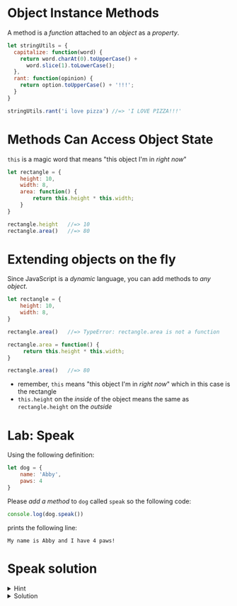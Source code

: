 # Object Instance Methods

A method is a *function* attached to an *object* as a *property*.

```js
let stringUtils = {
  capitalize: function(word) {
    return word.charAt(0).toUpperCase() +
      word.slice(1).toLowerCase();
  },
  rant: function(opinion) {
    return option.toUpperCase() + '!!!';
  }
}

stringUtils.rant('i love pizza') //=> 'I LOVE PIZZA!!!'
```

# Methods Can Access Object State

`this` is a magic word that means "this object I'm in *right now*"

```js
let rectangle = {
    height: 10,
    width: 8,
    area: function() {
        return this.height * this.width;
    }
}

rectangle.height   //=> 10
rectangle.area()   //=> 80
```

# Extending objects on the fly

Since JavaScript is a *dynamic* language,
you can add methods to *any object*.


```js
let rectangle = {
    height: 10,
    width: 8,
}

rectangle.area()   //=> TypeError: rectangle.area is not a function

rectangle.area = function() {
     return this.height * this.width;
}

rectangle.area()   //=> 80
```

* remember, `this` means "this object I'm in *right now*" which in this case is the rectangle
* `this.height` on the *inside* of the object means the same as `rectangle.height` on the *outside*

# Lab: Speak

Using the following definition:

```javascript
let dog = {
    name: 'Abby',
    paws: 4
}
```

Please *add a method* to `dog` called `speak` so the following code:

```javascript
console.log(dog.speak())
```

prints the following line:

```
My name is Abby and I have 4 paws!
```

# Speak solution

<details>
<summary>Hint</summary>
<div>
You can append a method to an object literally

```js
let dog = {
  name: "Abby"
  paws: 4
  speak: function() {/*code goes here*/}
}
```

or you can append it using dot notation

```js
dog.speak = function(){/*code goes here*/}
```

</div>
</details>

<details>
<summary>Solution</summary>
<div>

```js
let dog = {
    name: 'Abby',
    paws: 4
}

dog.speak = function() {
  return "My name is " + this.name + " and I have " + this.paws + "paws"
}
```

</div>
</details>